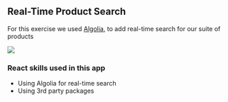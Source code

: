 ## Real-Time Product Search

For this exercise we used [Algolia](https://www.algolia.com/), to add real-time search for our suite of products

[![](https://scotch-res.cloudinary.com/video/upload/vs_50,dl_200,e_loop/v1593031296/16_-_real-time-search_i7gcmo.gif)](https://learn.chrisoncode.io/courses/10-react-apps-series-b/365606-6-real-time-search/1041031-00-real-time-search-preview)

### React skills used in this app

- Using Algolia for real-time search
- Using 3rd party packages
